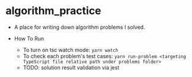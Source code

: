 # algorithm_practice

- A place for writing down algorithm problems I solved.

- How To Run
  - To turn on tsc watch mode: `yarn watch`
  - To check each problem's test cases: `yarn run-problem <targeting TypeScript file relative path under problems folder>`
  - TODO: solution result validation via jest
